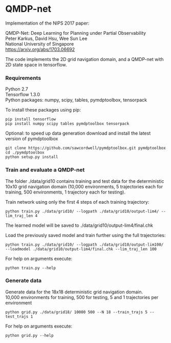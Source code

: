 # QMDP-net

Implementation of the NIPS 2017 paper: 

QMDP-Net: Deep Learning for Planning under Partial Observability  
Peter Karkus, David Hsu, Wee Sun Lee  
National University of Singapore  
https://arxiv.org/abs/1703.06692

The code implements the 2D grid navigation domain, and a QMDP-net with 2D state space in tensorflow.

### Requirements

Python 2.7  
Tensorflow 1.3.0  
Python packages: numpy, scipy, tables, pymdptoolbox, tensorpack

To install these packages using pip:
```
pip install tensorflow
pip install numpy scipy tables pymdptoolbox tensorpack
```

Optional: to speed up data generation download and install the latest version of pymdptoolbox
```
git clone https://github.com/sawcordwell/pymdptoolbox.git pymdptoolbox
cd ./pymdptoolbox
python setup.py install
```


### Train and evaluate a QMDP-net

The folder ./data/grid10 contains training and test data for the deterministic 10x10 grid navigation domain
(10,000 environments, 5 trajectories each for training, 500 environments, 1 trajectory each for testing).


Train network using only the first 4 steps of each training trajectory:
```
python train.py ./data/grid10/ --logpath ./data/grid10/output-lim4/ --lim_traj_len 4
```
The learned model will be saved to ./data/grid10/output-lim4/final.chk
 

Load the previously saved model and train further using the full trajectories:
```
python train.py ./data/grid10/ --logpath ./data/grid10/output-lim100/ --loadmodel ./data/grid10/output-lim4/final.chk --lim_traj_len 100
```


For help on arguments execute:
```
python train.py --help
```


### Generate data

Generate data for the 18x18 deterministic grid navigation domain.  
10,000 environments for training, 500 for testing, 5 and 1 trajectories per environment

```
python grid.py ./data/grid18/ 10000 500 --N 18 --train_trajs 5 --test_trajs 1
```


For help on arguments execute:
```
python grid.py --help
```

